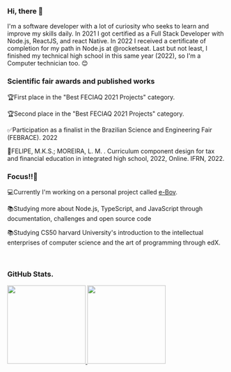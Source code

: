 
  <h3>Hi, there 👋</h3>

  <p>I'm a software developer with a lot of curiosity who seeks to learn and improve my skills daily. In 2021 I got certified as a Full Stack Developer with Node.js, ReactJS, and react Native. In 2022 I received a certificate of completion for my path in Node.js at @rocketseat. Last but not least, I finished my technical high school in this same year (2022), so I'm a Computer technician too. 😊</p>
  
  <h3>Scientific fair awards and published works</h3>
  <p>🏆First place in the "Best FECIAQ 2021 Projects" category.</p>
  <p>🏆Second place in the "Best FECIAQ 2021 Projects" category.</p>
  <p>✅Participation as a finalist in the Brazilian Science and Engineering Fair (FEBRACE). 2022</p>
  <p>📜FELIPE, M.K.S.; MOREIRA, L. M. . Curriculum component design for tax and financial education in integrated high school, 2022, Online. IFRN, 2022.</p>
  
  <h3>Focus!!💢</h3>
  
  <p>💻Currently I'm working on a personal project called <a href="http://ebov.vercel.app/">e-Bov</a>.</p>
  <p>📚Studying more about Node.js, TypeScript, and JavaScript through documentation, challenges and open source code</p>
  <p>📚Studying CS50 harvard University's introduction to the intellectual enterprises of computer science and the art of programming through edX.</p>
  

  
  <br/>

  <h3>GitHub Stats.</h3>

<a href="https://github.com/MatheusKael"> 

  <img height="180em" src="https://github-readme-stats-smoky-phi-63.vercel.app/api?username=MatheusKael&show_icons=true&theme=tokyonight&include_all_commits=true?count_private=true"/>
  <img height="180em" src="https://github-readme-stats-smoky-phi-63.vercel.app/api/top-langs/?username=MatheusKael&show_icons=true&theme=tokyonight&include_all_commits=true?count_private=true&layout=compact"/>
  
